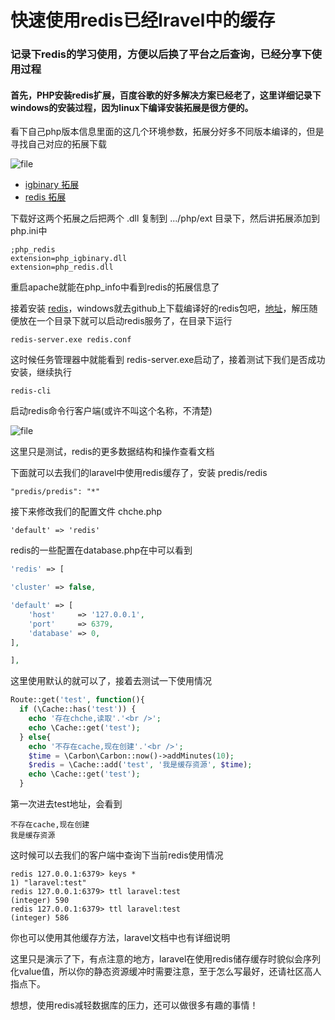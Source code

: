 # 快速使用redis已经lravel中的缓存

### 记录下redis的学习使用，方便以后换了平台之后查询，已经分享下使用过程

#### 首先，PHP安装redis扩展，百度谷歌的好多解决方案已经老了，这里详细记录下windows的安装过程，因为linux下编译安装拓展是很方便的。

看下自己php版本信息里面的这几个环境参数，拓展分好多不同版本编译的，但是寻找自己对应的拓展下载

![file](https://dn-phphub.qbox.me/uploads/images/201505/29/1202/PLSwNGzv32.jpg)

* [igbinary 拓展](http://windows.php.net/downloads/pecl/releases/igbinary/1.2.1/)
* [redis 拓展](http://windows.php.net/downloads/pecl/snaps/redis/2.2.5/)

下载好这两个拓展之后把两个 .dll 复制到 .../php/ext 目录下，然后讲拓展添加到 php.ini中

    ;php_redis
    extension=php_igbinary.dll
    extension=php_redis.dll

重启apache就能在php_info中看到redis的拓展信息了

接着安装 [redis](http://redis.io/download)，windows就去github上下载编译好的redis包吧，[地址](https://github.com/MSOpenTech/redis/releases/download/win-2.8.19.1/redis-2.8.19.zip)，解压随便放在一个目录下就可以启动redis服务了，在目录下运行

    redis-server.exe redis.conf

这时候任务管理器中就能看到 redis-server.exe启动了，接着测试下我们是否成功安装，继续执行

    redis-cli

启动redis命令行客户端(或许不叫这个名称，不清楚)

![file](https://dn-phphub.qbox.me/uploads/images/201505/29/1202/FASWZmjK3E.jpg)

这里只是测试，redis的更多数据结构和操作查看文档

下面就可以去我们的laravel中使用redis缓存了，安装 predis/redis

    "predis/predis": "*"

接下来修改我们的配置文件 chche.php

    'default' => 'redis'

redis的一些配置在database.php在中可以看到

```php
'redis' => [

'cluster' => false,

'default' => [
    'host'     => '127.0.0.1',
    'port'     => 6379,
    'database' => 0,
],

],
```

这里使用默认的就可以了，接着去测试一下使用情况

```php
Route::get('test', function(){
  if (\Cache::has('test')) {
    echo '存在chche,读取'.'<br />';
    echo \Cache::get('test');
  } else{
    echo '不存在cache,现在创建'.'<br />';
    $time = \Carbon\Carbon::now()->addMinutes(10);
    $redis = \Cache::add('test', '我是缓存资源', $time);
    echo \Cache::get('test');
  }
```

第一次进去test地址，会看到

    不存在cache,现在创建
    我是缓存资源

这时候可以去我们的客户端中查询下当前redis使用情况

    redis 127.0.0.1:6379> keys *
    1) "laravel:test"
    redis 127.0.0.1:6379> ttl laravel:test
    (integer) 590
    redis 127.0.0.1:6379> ttl laravel:test
    (integer) 586

你也可以使用其他缓存方法，laravel文档中也有详细说明

这里只是演示了下，有点注意的地方，laravel在使用redis储存缓存时貌似会序列化value值，所以你的静态资源缓冲时需要注意，至于怎么写最好，还请社区高人指点下。

想想，使用redis减轻数据库的压力，还可以做很多有趣的事情！
